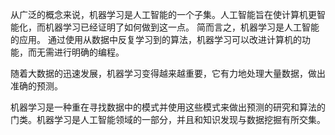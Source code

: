 
从广泛的概念来说，机器学习是人工智能的一个子集。人工智能旨在使计算机更智能化，而机器学习已经证明了如何做到这一点。 简而言之，机器学习是人工智能的应用。 通过使用从数据中反复学习到的算法，机器学习可以改进计算机的功能，而无需进行明确的编程。

随着大数据的迅速发展，机器学习变得越来越重要，它有力地处理大量数据，做出准确的预测。

机器学习是一种重在寻找数据中的模式并使用这些模式来做出预测的研究和算法的门类。机器学习是人工智能领域的一部分，并且和知识发现与数据挖掘有所交集。
